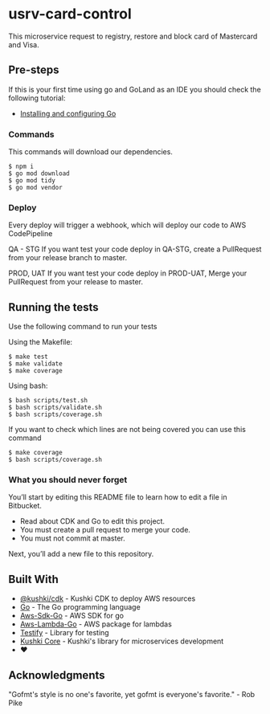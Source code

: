 # usrv-card-control
This microservice request to registry, restore and block card of Mastercard and Visa.

## Pre-steps
If this is your first time using go and GoLand as an IDE you should check the following tutorial:
*   [Installing and configuring Go](https://kushki.atlassian.net/wiki/spaces/DT/pages/2068480362/Instalaci%2Bn%2By%2Bconfiguraci%2Bn%2Bde%2BGo)

### Commands
This commands will download our dependencies.

```shel
$ npm i
$ go mod download
$ go mod tidy
$ go mod vendor
```

### Deploy
Every deploy will trigger a webhook, which will deploy our code to AWS CodePipeline

QA - STG
If you want test your code deploy in QA-STG, create a PullRequest from your release branch to master.

PROD, UAT
If you want test your code deploy in PROD-UAT, Merge your PullRequest from your release to master.

## Running the tests
Use the following command to run your tests

Using the Makefile:

```shell
$ make test
$ make validate
$ make coverage
```

Using bash:

```shell
$ bash scripts/test.sh
$ bash scripts/validate.sh
$ bash scripts/coverage.sh
```

If you want to check which lines are not being covered you can use this command

```shell
$ make coverage
$ bash scripts/coverage.sh
```

### What you should never forget
You’ll start by editing this README file to learn how to edit a file in Bitbucket.

*   Read about CDK and Go to edit this project.
*   You must create a pull request to merge your code.
*   You must not commit at master.

Next, you’ll add a new file to this repository.

## Built With
*   [@kushki/cdk](https://bitbucket.org/kushki/kushki-cdk/src/master/) - Kushki CDK to deploy AWS resources
*   [Go](https://golang.org/) - The Go programming language
*   [Aws-Sdk-Go](https://github.com/aws/aws-sdk-go) - AWS SDK for go
*   [Aws-Lambda-Go](https://github.com/aws/aws-lambda-go/) - AWS package for lambdas
*   [Testify](https://github.com/stretchr/testify) - Library for testing
*   [Kushki Core](https://bitbucket.org/kushki/usrv-go-core/src/master/) - Kushki's library for microservices development
*   ❤️

## Acknowledgments

"Gofmt&#39;s style is no one&#39;s favorite, yet gofmt is everyone&#39;s favorite." - Rob Pike
